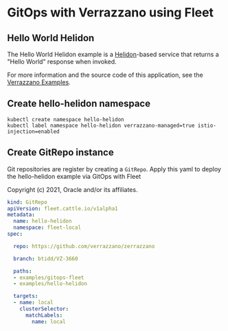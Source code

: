 # GitOps with Verrazzano using Fleet
## Hello World Helidon

The Hello World Helidon example is a [Helidon](https://helidon.io/#/)-based service that returns a "Hello World" response when invoked.

For more information and the source code of this application, see the [Verrazzano Examples](https://github.com/verrazzano/examples).

## Create hello-helidon namespace
```
kubectl create namespace hello-helidon
kubectl label namespace hello-helidon verrazzano-managed=true istio-injection=enabled
```

## Create GitRepo instance

Git repositories are register by creating a `GitRepo`. Apply this yaml to deploy the hello-helidon example via GitOps with Fleet

Copyright (c) 2021, Oracle and/or its affiliates.


```yaml
kind: GitRepo
apiVersion: fleet.cattle.io/v1alpha1
metadata:
  name: hello-helidon
  namespace: fleet-local
spec:

  repo: https://github.com/verrazzano/zerrazzano

  branch: btidd/VZ-3660

  paths:
  - examples/gitops-fleet
  - examples/hello-helidon

  targets:
  - name: local
    clusterSelector:
      matchLabels:
        name: local
```
